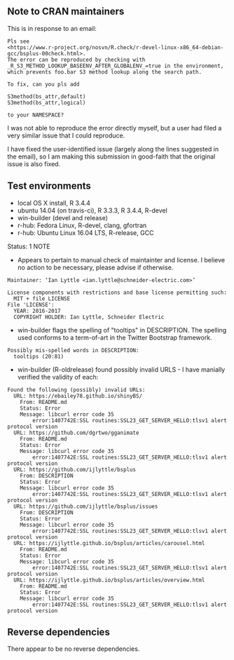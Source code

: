## Note to CRAN maintainers

This is in response to an email:

```
Pls see
<https://www.r-project.org/nosvn/R.check/r-devel-linux-x86_64-debian-gcc/bsplus-00check.html>.
The error can be reproduced by checking with
_R_S3_METHOD_LOOKUP_BASEENV_AFTER_GLOBALENV_=true in the environment,
which prevents foo.bar S3 method lookup along the search path.

To fix, can you pls add

S3method(bs_attr,default)
S3method(bs_attr,logical)

to your NAMESPACE?
```

I was not able to reproduce the error directly myself, but a user had filed a very similar issue that I could reproduce. 

I have fixed the user-identified issue (largely along the lines suggested in the email), so I am making this submission in good-faith that the original issue is also fixed.

## Test environments

* local OS X install, R 3.4.4
* ubuntu 14.04 (on travis-ci), R 3.3.3, R 3.4.4, R-devel
* win-builder (devel and release)
* r-hub: Fedora Linux, R-devel, clang, gfortran
* r-hub: Ubuntu Linux 16.04 LTS, R-release, GCC

Status: 1 NOTE

* Appears to pertain to manual check of maintainter and license. I believe no action to be necessary, please advise if otherwise.

```
Maintainer: ‘Ian Lyttle <ian.lyttle@schneider-electric.com>’

License components with restrictions and base license permitting such:
  MIT + file LICENSE
File 'LICENSE':
  YEAR: 2016-2017
  COPYRIGHT HOLDER: Ian Lyttle, Schneider Electric
```

* win-builder flags the spelling of "tooltips" in DESCRIPTION. The spelling used conforms to a term-of-art in the Twitter Bootstrap framework.

```
Possibly mis-spelled words in DESCRIPTION:
  tooltips (20:81)
```

* win-builder (R-oldrelease) found possibly invalid URLS - I have manially verified the validity of each:

```
Found the following (possibly) invalid URLs:
  URL: https://ebailey78.github.io/shinyBS/
    From: README.md
    Status: Error
    Message: libcurl error code 35
    	error:1407742E:SSL routines:SSL23_GET_SERVER_HELLO:tlsv1 alert protocol version
  URL: https://github.com/dgrtwo/gganimate
    From: README.md
    Status: Error
    Message: libcurl error code 35
    	error:1407742E:SSL routines:SSL23_GET_SERVER_HELLO:tlsv1 alert protocol version
  URL: https://github.com/ijlyttle/bsplus
    From: DESCRIPTION
    Status: Error
    Message: libcurl error code 35
    	error:1407742E:SSL routines:SSL23_GET_SERVER_HELLO:tlsv1 alert protocol version
  URL: https://github.com/ijlyttle/bsplus/issues
    From: DESCRIPTION
    Status: Error
    Message: libcurl error code 35
    	error:1407742E:SSL routines:SSL23_GET_SERVER_HELLO:tlsv1 alert protocol version
  URL: https://ijlyttle.github.io/bsplus/articles/carousel.html
    From: README.md
    Status: Error
    Message: libcurl error code 35
    	error:1407742E:SSL routines:SSL23_GET_SERVER_HELLO:tlsv1 alert protocol version
  URL: https://ijlyttle.github.io/bsplus/articles/overview.html
    From: README.md
    Status: Error
    Message: libcurl error code 35
    	error:1407742E:SSL routines:SSL23_GET_SERVER_HELLO:tlsv1 alert protocol version
```

## Reverse dependencies

There appear to be no reverse dependencies.

